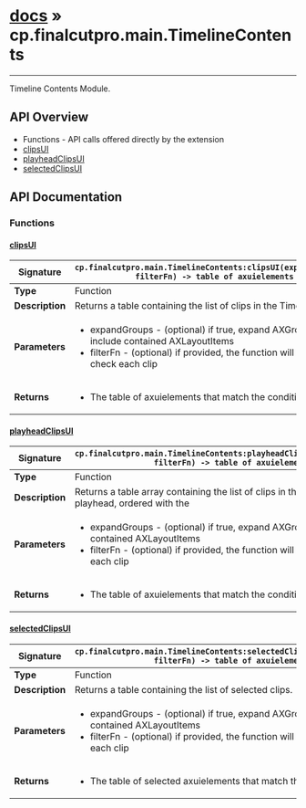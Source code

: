 # [docs](index.md) » cp.finalcutpro.main.TimelineContents
---

Timeline Contents Module.

## API Overview
* Functions - API calls offered directly by the extension
 * [clipsUI](#clipsUI)
 * [playheadClipsUI](#playheadClipsUI)
 * [selectedClipsUI](#selectedClipsUI)

## API Documentation

### Functions

#### [clipsUI](#clipsUI)
| **Signature**                               | `cp.finalcutpro.main.TimelineContents:clipsUI(expandedGroups, filterFn) -> table of axuielements`                                                                    |
| --------------------------------------------|-------------------------------------------------------------------------------------|
| **Type**                                    | Function                                                                     |
| **Description**                             | Returns a table containing the list of clips in the Timeline.                                                                     |
| **Parameters**                              | <ul><li>expandGroups	- (optional) if true, expand AXGroups to include contained AXLayoutItems</li><li>filterFn		- (optional) if provided, the function will be called to check each clip</li></ul> |
| **Returns**                                 | <ul><li>The table of axuielements that match the conditions</li></ul>          |

#### [playheadClipsUI](#playheadClipsUI)
| **Signature**                               | `cp.finalcutpro.main.TimelineContents:playheadClipsUI(expandedGroups, filterFn) -> table of axuielements`                                                                    |
| --------------------------------------------|-------------------------------------------------------------------------------------|
| **Type**                                    | Function                                                                     |
| **Description**                             | Returns a table array containing the list of clips in the Timeline under the playhead, ordered with the                                                                     |
| **Parameters**                              | <ul><li>expandGroups	- (optional) if true, expand AXGroups to include contained AXLayoutItems</li><li>filterFn		- (optional) if provided, the function will be called to check each clip</li></ul> |
| **Returns**                                 | <ul><li>The table of axuielements that match the conditions</li></ul>          |

#### [selectedClipsUI](#selectedClipsUI)
| **Signature**                               | `cp.finalcutpro.main.TimelineContents:selectedClipsUI(expandedGroups, filterFn) -> table of axuielements`                                                                    |
| --------------------------------------------|-------------------------------------------------------------------------------------|
| **Type**                                    | Function                                                                     |
| **Description**                             | Returns a table containing the list of selected clips.                                                                     |
| **Parameters**                              | <ul><li>expandGroups	- (optional) if true, expand AXGroups to include contained AXLayoutItems</li><li>filterFn		- (optional) if provided, the function will be called to check each clip</li></ul> |
| **Returns**                                 | <ul><li>The table of selected axuielements that match the conditions</li></ul>          |

